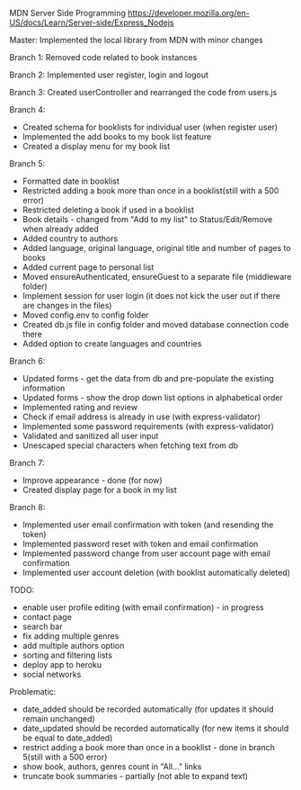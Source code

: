 MDN Server Side Programming
https://developer.mozilla.org/en-US/docs/Learn/Server-side/Express_Nodejs

Master: Implemented the local library from MDN with minor changes

Branch 1: Removed code related to book instances

Branch 2: Implemented user register, login and logout

Branch 3: Created userController and rearranged the code from users.js

Branch 4:

- Created schema for booklists for individual user (when register user)
- Implemented the add books to my book list feature
- Created a display menu for my book list

Branch 5:

- Formatted date in booklist
- Restricted adding a book more than once in a booklist(still with a 500 error)
- Restricted deleting a book if used in a booklist
- Book details - changed from "Add to my list" to Status/Edit/Remove when already added
- Added country to authors
- Added language, original language, original title and number of pages to books
- Added current page to personal list
- Moved ensureAuthenticated, ensureGuest to a separate file (middleware folder)
- Implement session for user login (it does not kick the user out if there are changes in the files)
- Moved config.env to config folder
- Created db.js file in config folder and moved database connection code there
- Added option to create languages and countries

Branch 6:

- Updated forms - get the data from db and pre-populate the existing information
- Updated forms - show the drop down list options in alphabetical order
- Implemented rating and review
- Check if email address is already in use (with express-validator)
- Implemented some password requirements (with express-validator)
- Validated and sanitized all user input
- Unescaped special characters when fetching text from db

Branch 7:

- Improve appearance - done (for now)
- Created display page for a book in my list

Branch 8:

- Implemented user email confirmation with token (and resending the token)
- Implemented password reset with token and email confirmation
- Implemented password change from user account page with email confirmation
- Implemented user account deletion (with booklist automatically deleted)

TODO:

- enable user profile editing (with email confirmation) - in progress
- contact page
- search bar
- fix adding multiple genres
- add multiple authors option
- sorting and filtering lists
- deploy app to heroku
- social networks

Problematic:

- date_added should be recorded automatically (for updates it should remain unchanged)
- date_updated should be recorded automatically (for new items it should be equal to date_added)
- restrict adding a book more than once in a booklist - done in branch 5(still with a 500 error)
- show book, authors, genres count in "All..." links
- truncate book summaries - partially (not able to expand text)
